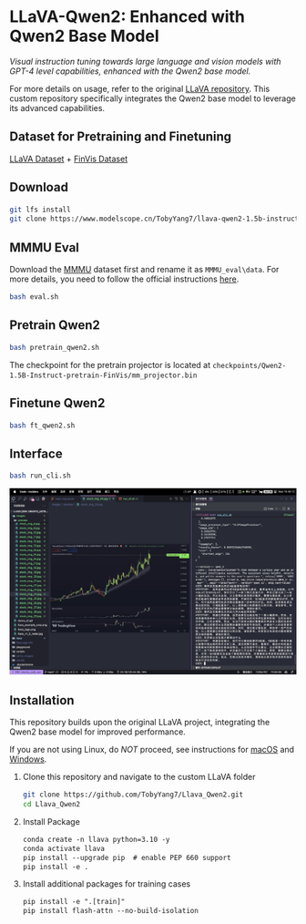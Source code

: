# LLaVA-Qwen2: Enhanced with Qwen2 Base Model

*Visual instruction tuning towards large language and vision models with GPT-4 level capabilities, enhanced with the Qwen2 base model.*

For more details on usage, refer to the original [LLaVA repository](https://github.com/haotian-liu/LLaVA). This custom repository specifically integrates the Qwen2 base model to leverage its advanced capabilities.

## Dataset for Pretraining and Finetuning

[LLaVA Dataset](https://github.com/haotian-liu/LLaVA?tab=readme-ov-file#visual-instruction-tuning) + [FinVis Dataset](https://huggingface.co/datasets/wza/FinVis)

## Download

```bash
git lfs install
git clone https://www.modelscope.cn/TobyYang7/llava-qwen2-1.5b-instruct-finvis.git
```

## MMMU Eval

Download the [MMMU](https://huggingface.co/datasets/MMMU/MMMU/tree/main) dataset first and rename it as `MMMU_eval\data`. For more details, you need to follow the official instructions [here](https://github.com/MMMU-Benchmark/MMMU/tree/main/eval).

```bash
bash eval.sh
```

## Pretrain Qwen2

```bash
bash pretrain_qwen2.sh
```

The checkpoint for the pretrain projector is located at `checkpoints/Qwen2-1.5B-Instruct-pretrain-FinVis/mm_projector.bin`

## Finetune Qwen2

```bash
bash ft_qwen2.sh
```

## Interface

```bash
bash run_cli.sh
```

![alt text](assets/README/image.png)

## Installation

This repository builds upon the original LLaVA project, integrating the Qwen2 base model for improved performance.

If you are not using Linux, do *NOT* proceed, see instructions for [macOS](https://github.com/haotian-liu/LLaVA/blob/main/docs/macOS.md) and [Windows](https://github.com/haotian-liu/LLaVA/blob/main/docs/Windows.md).

1. Clone this repository and navigate to the custom LLaVA folder

    ```bash
    git clone https://github.com/TobyYang7/Llava_Qwen2.git
    cd Llava_Qwen2
    ```

2. Install Package

    ```shell
    conda create -n llava python=3.10 -y
    conda activate llava
    pip install --upgrade pip  # enable PEP 660 support
    pip install -e .
    ```

3. Install additional packages for training cases

    ```shell
    pip install -e ".[train]"
    pip install flash-attn --no-build-isolation
    ```
